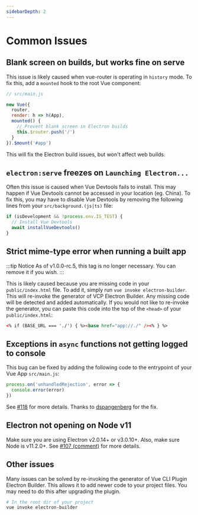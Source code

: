 ```yaml
---
sidebarDepth: 2
---
```


# Common Issues

## Blank screen on builds, but works fine on serve

This issue is likely caused when vue-router is operating in `history` mode. To fix this, add a `mounted` hook to the root Vue component:

```javascript
// src/main.js

new Vue({
  router,
  render: h => h(App),
  mounted() {
    // Prevent blank screen in Electron builds
    this.$router.push('/')
  }
}).$mount('#app')
```

This will fix the Electron build issues, but won't affect web builds.

## `electron:serve` freezes on `Launching Electron...`

Often this issue is caused when Vue Devtools fails to install. This may happen if Vue Devtools cannot be accessed in your location (eg. China). To fix this, you may have to disable Vue Devtools by removing the following lines from your `src/background.(js|ts)` file:

```javascript
if (isDevelopment && !process.env.IS_TEST) {
  // Install Vue Devtools
  await installVueDevtools()
}
```

## Strict mime-type error when running a built app

:::tip Notice
As of v1.0.0-rc.5, this tag is no longer necessary. You can remove it if you wish.
:::

This is likely caused because you are missing code in your `public/index.html` file. To add it, simply run `vue invoke electron-builder`. This will re-invoke the generator of VCP Electron Builder. Any missing code will be detected and added automatically. If you would not like to re-invoke the generator, you can paste this code into the top of the `<head>` of your `public/index.html`:

```html
<% if (BASE_URL === './') { %><base href="app://./" /><% } %>
```

## Exceptions in `async` functions not getting logged to console

This bug can be fixed by adding the following code to the entrypoint of your Vue App `src/main.js`:

```javascript
process.on('unhandledRejection', error => {
  console.error(error)
})
```

See [#118](https://github.com/nklayman/vue-cli-plugin-electron-builder/issues/118) for more details. Thanks to [dspangenberg](https://github.com/dspangenberg) for the fix.

## Electron not opening on Node v11

Make sure you are using Electron v2.0.14+ or v3.0.10+. Also, make sure Node is v11.2.0+. See [#107 (comment)](https://github.com/nklayman/vue-cli-plugin-electron-builder/issues/107#issuecomment-441168465) for more details.

## Other issues

Many issues can be solved by re-invoking the generator of Vue CLI Plugin Electron Builder. This allows it to add newer code to your project files. You may need to do this after upgrading the plugin.

```bash
# In the root dir of your project
vue invoke electron-builder
```
